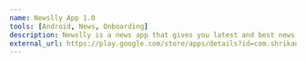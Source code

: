 ```yaml
---
name: Newslly App 1.0
tools: [Android, News, Onboarding]
description: Newslly is a news app that gives you latest and best news from multiple sources.
external_url: https://play.google.com/store/apps/details?id=com.shrikanthravi.newslly&hl=en_IN
---
```

